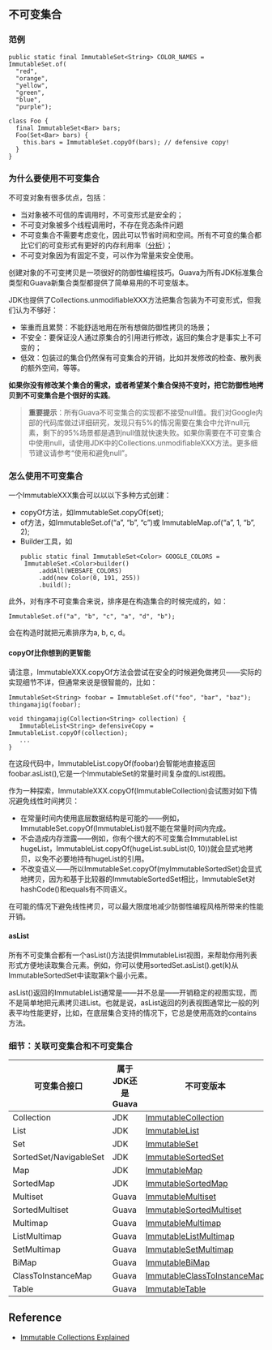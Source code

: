## 不可变集合
### 范例
```
public static final ImmutableSet<String> COLOR_NAMES = ImmutableSet.of(
  "red",
  "orange",
  "yellow",
  "green",
  "blue",
  "purple");

class Foo {
  final ImmutableSet<Bar> bars;
  Foo(Set<Bar> bars) {
    this.bars = ImmutableSet.copyOf(bars); // defensive copy!
  }
}
```
### 为什么要使用不可变集合
不可变对象有很多优点，包括：
- 当对象被不可信的库调用时，不可变形式是安全的；
- 不可变对象被多个线程调用时，不存在竞态条件问题
- 不可变集合不需要考虑变化，因此可以节省时间和空间。所有不可变的集合都比它们的可变形式有更好的内存利用率（[分析](https://github.com/DimitrisAndreou/memory-measurer/blob/master/ElementCostInDataStructures.txt)）；
- 不可变对象因为有固定不变，可以作为常量来安全使用。

创建对象的不可变拷贝是一项很好的防御性编程技巧。Guava为所有JDK标准集合类型和Guava新集合类型都提供了简单易用的不可变版本。

JDK也提供了Collections.unmodifiableXXX方法把集合包装为不可变形式，但我们认为不够好：
+ 笨重而且累赘：不能舒适地用在所有想做防御性拷贝的场景；
+ 不安全：要保证没人通过原集合的引用进行修改，返回的集合才是事实上不可变的；
+ 低效：包装过的集合仍然保有可变集合的开销，比如并发修改的检查、散列表的额外空间，等等。

**如果你没有修改某个集合的需求，或者希望某个集合保持不变时，把它防御性地拷贝到不可变集合是个很好的实践**。

> **重要提示**：所有Guava不可变集合的实现都不接受null值。我们对Google内部的代码库做过详细研究，发现只有5%的情况需要在集合中允许null元素，剩下的95%场景都是遇到null值就快速失败。如果你需要在不可变集合中使用null，请使用JDK中的Collections.unmodifiableXXX方法。更多细节建议请参考“使用和避免null”。
### 怎么使用不可变集合
一个ImmutableXXX集合可以以以下多种方式创建：
- copyOf方法，如ImmutableSet.copyOf(set);
- of方法，如ImmutableSet.of(“a”, “b”, “c”)或 ImmutableMap.of(“a”, 1, “b”, 2);
- Builder工具，如
  ```
  public static final ImmutableSet<Color> GOOGLE_COLORS =
   ImmutableSet.<Color>builder()
       .addAll(WEBSAFE_COLORS)
       .add(new Color(0, 191, 255))
       .build();
  ```

此外，对有序不可变集合来说，排序是在构造集合的时候完成的，如：
```
ImmutableSet.of("a", "b", "c", "a", "d", "b");
```
会在构造时就把元素排序为a, b, c, d。
#### copyOf比你想到的更智能
请注意，ImmutableXXX.copyOf方法会尝试在安全的时候避免做拷贝——实际的实现细节不详，但通常来说是很智能的，比如：
```
ImmutableSet<String> foobar = ImmutableSet.of("foo", "bar", "baz");
thingamajig(foobar);

void thingamajig(Collection<String> collection) {
   ImmutableList<String> defensiveCopy = ImmutableList.copyOf(collection);
   ...
}
```
在这段代码中，ImmutableList.copyOf(foobar)会智能地直接返回foobar.asList(),它是一个ImmutableSet的常量时间复杂度的List视图。

作为一种探索，ImmutableXXX.copyOf(ImmutableCollection)会试图对如下情况避免线性时间拷贝：
+ 在常量时间内使用底层数据结构是可能的——例如，ImmutableSet.copyOf(ImmutableList)就不能在常量时间内完成。
+ 不会造成内存泄露——例如，你有个很大的不可变集合ImmutableList<String> hugeList，ImmutableList.copyOf(hugeList.subList(0, 10))就会显式地拷贝，以免不必要地持有hugeList的引用。
+ 不改变语义——所以ImmutableSet.copyOf(myImmutableSortedSet)会显式地拷贝，因为和基于比较器的ImmutableSortedSet相比，ImmutableSet对hashCode()和equals有不同语义。

在可能的情况下避免线性拷贝，可以最大限度地减少防御性编程风格所带来的性能开销。
#### asList
所有不可变集合都有一个asList()方法提供ImmutableList视图，来帮助你用列表形式方便地读取集合元素。例如，你可以使用sortedSet.asList().get(k)从ImmutableSortedSet中读取第k个最小元素。

asList()返回的ImmutableList通常是——并不总是——开销稳定的视图实现，而不是简单地把元素拷贝进List。也就是说，asList返回的列表视图通常比一般的列表平均性能更好，比如，在底层集合支持的情况下，它总是使用高效的contains方法。
### 细节：关联可变集合和不可变集合
可变集合接口|属于JDK还是Guava|不可变版本
-----------|----------------|---------
Collection|JDK|[ImmutableCollection](http://google.github.io/guava/releases/snapshot/api/docs/com/google/common/collect/ImmutableCollection.html)
List|JDK|[ImmutableList](http://google.github.io/guava/releases/snapshot/api/docs/com/google/common/collect/ImmutableList.html)
Set|JDK|[ImmutableSet](http://google.github.io/guava/releases/snapshot/api/docs/com/google/common/collect/ImmutableSet.html)
SortedSet/NavigableSet|JDK|[ImmutableSortedSet](http://google.github.io/guava/releases/snapshot/api/docs/com/google/common/collect/ImmutableSortedSet.html)
Map|JDK|[ImmutableMap](http://google.github.io/guava/releases/snapshot/api/docs/com/google/common/collect/ImmutableMap.html)
SortedMap|JDK|[ImmutableSortedMap](http://google.github.io/guava/releases/snapshot/api/docs/com/google/common/collect/ImmutableSortedMap.html)
Multiset|Guava|[ImmutableMultiset](http://google.github.io/guava/releases/snapshot/api/docs/com/google/common/collect/ImmutableMultiset.html)
SortedMultiset|Guava|[ImmutableSortedMultiset](http://google.github.io/guava/releases/snapshot/api/docs/com/google/common/collect/ImmutableMultiset.html)
Multimap|Guava|[ImmutableMultimap](http://google.github.io/guava/releases/snapshot/api/docs/com/google/common/collect/ImmutableMultimap.html)
ListMultimap|Guava|[ImmutableListMultimap](http://google.github.io/guava/releases/snapshot/api/docs/com/google/common/collect/ImmutableListMultimap.html)
SetMultimap|Guava|[ImmutableSetMultimap](http://google.github.io/guava/releases/snapshot/api/docs/com/google/common/collect/ImmutableSetMultimap.html)
BiMap|Guava|[ImmutableBiMap](http://google.github.io/guava/releases/snapshot/api/docs/com/google/common/collect/ImmutableBiMap.html)
ClassToInstanceMap|Guava|[ImmutableClassToInstanceMap](http://google.github.io/guava/releases/snapshot/api/docs/com/google/common/collect/ImmutableClassToInstanceMap.html)
Table|Guava|[ImmutableTable](http://google.github.io/guava/releases/snapshot/api/docs/com/google/common/collect/ImmutableTable.html)

## Reference
- [Immutable Collections Explained](https://github.com/google/guava/wiki/ImmutableCollectionsExplained)